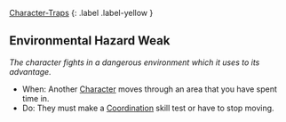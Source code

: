 [Character-Traps](Game/Core/Character-Traps)
{: .label .label-yellow }
## Environmental Hazard Weak
*The character fights in a dangerous environment which it uses to its advantage.*

* When: Another [Character](Game/Core/Terminology#Character) moves through an area that you have spent time in.
* Do: They must make a [Coordination](Game/Core/Agility#Coordination) skill test or have to stop moving.